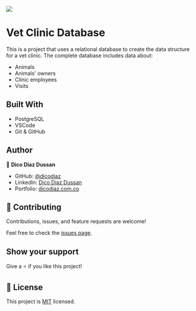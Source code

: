 ![](https://img.shields.io/badge/Microverse-blueviolet)

# Vet Clinic Database

This is a project that uses a relational database to create the data structure for a vet clinic. The complete database includes data about:

- Animals
- Animals' owners
- Clinic employees
- Visits

## Built With

- PostgreSQL
- VSCode
- Git & GitHub

## Author

👤 **Dico Diaz Dussan**

- GitHub: [@dicodiaz](https://github.com/dicodiaz)
- LinkedIn: [Dico Diaz Dussan](https://www.linkedin.com/in/dico-diaz-dussan/)
- Portfolio: [dicodiaz.com.co](https://dicodiaz.com.co)

## 🤝 Contributing

Contributions, issues, and feature requests are welcome!

Feel free to check the [issues page](../../issues/).

## Show your support

Give a ⭐️ if you like this project!

## 📝 License

This project is [MIT](./MIT.md) licensed.
